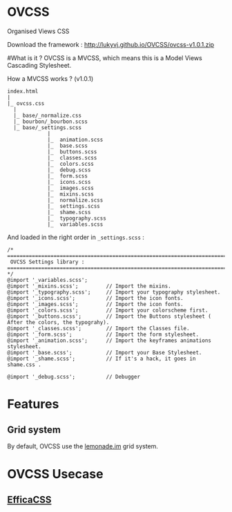 OVCSS
=====

Organised Views CSS

Download the framework : http://lukyvj.github.io/OVCSS/ovcss-v1.0.1.zip 


#What is it ?
OVCSS is a MVCSS, which means this is a Model Views Cascading Stylesheet.

How a MVCSS works ? (v1.0.1)

    index.html
    |
    |_ ovcss.css
      |
      |_ base/_normalize.css
      |_ bourbon/_bourbon.scss
      |_ base/_settings.scss
                 |
                 |_  animation.scss
                 |_  base.scss
                 |_  buttons.scss
                 |_  classes.scss
                 |_  colors.scss
                 |_  debug.scss
                 |_  form.scss
                 |_  icons.scss
                 |_  images.scss
                 |_  mixins.scss
                 |_  normalize.scss
                 |_  settings.scss
                 |_  shame.scss
                 |_  typography.scss
                 |_  variables.scss
        
And loaded in the right order in `_settings.scss` : 

    /* ==========================================================================
     OVCSS Settings library :
    ========================================================================== */
    @import '_variables.scss';
    @import '_mixins.scss';         // Import the mixins.
    @import '_typography.scss';     // Import your typography stylesheet.
    @import '_icons.scss';          // Import the icon fonts.
    @import '_images.scss';         // Import the icon fonts.
    @import '_colors.scss'; 	    // Import your colorscheme first.
    @import '_buttons.scss';        // Import the Buttons stylesheet ( After the colors, the typograhy).
    @import '_classes.scss'; 	    // Import the Classes file.
    @import '_form.scss';           // Import the form stylesheet.
    @import '_animation.scss';      // Import the keyframes animations stylesheet.
    @import '_base.scss';           // Import your Base Stylesheet.
    @import '_shame.scss';          // If it's a hack, it goes in shame.css .
    
    @import '_debug.scss';          // Debugger
 
# Features
## Grid system
By default, OVCSS use the [lemonade.im](http://lemonade.im) grid system.

# OVCSS Usecase

## [EfficaCSS](http://lukyvj.github.io/EfficaCSS/)
